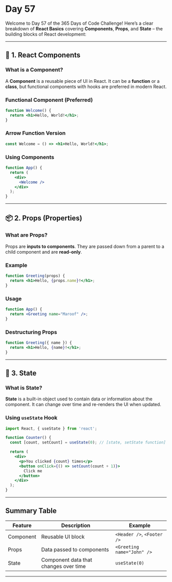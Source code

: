 # Day 57

Welcome to Day 57 of the 365 Days of Code Challenge!
Here’s a clear breakdown of **React Basics** covering **Components**, **Props**, and **State** – the building blocks of React development:

---

## 🧩 1. React Components

### What is a Component?

A **Component** is a reusable piece of UI in React. It can be a **function** or a **class**, but functional components with hooks are preferred in modern React.

### Functional Component (Preferred)

```jsx
function Welcome() {
  return <h1>Hello, World!</h1>;
}
```

### Arrow Function Version

```jsx
const Welcome = () => <h1>Hello, World!</h1>;
```

### Using Components

```jsx
function App() {
  return (
    <div>
      <Welcome />
    </div>
  );
}
```

---

## 📦 2. Props (Properties)

### What are Props?

Props are **inputs to components**. They are passed down from a parent to a child component and are **read-only**.

### Example

```jsx
function Greeting(props) {
  return <h1>Hello, {props.name}!</h1>;
}
```

### Usage

```jsx
function App() {
  return <Greeting name="Maroof" />;
}
```

### Destructuring Props

```jsx
function Greeting({ name }) {
  return <h1>Hello, {name}!</h1>;
}
```

---

## 🔁 3. State

### What is State?

**State** is a built-in object used to contain data or information about the component. It can change over time and re-renders the UI when updated.

### Using `useState` Hook

```jsx
import React, { useState } from 'react';

function Counter() {
  const [count, setCount] = useState(0); // [state, setState function]

  return (
    <div>
      <p>You clicked {count} times</p>
      <button onClick={() => setCount(count + 1)}>
        Click me
      </button>
    </div>
  );
}
```

---

## Summary Table

| Feature   | Description                           | Example                    |
| --------- | ------------------------------------- | -------------------------- |
| Component | Reusable UI block                     | `<Header />`, `<Footer />` |
| Props     | Data passed to components             | `<Greeting name="John" />` |
| State     | Component data that changes over time | `useState(0)`              |

---

